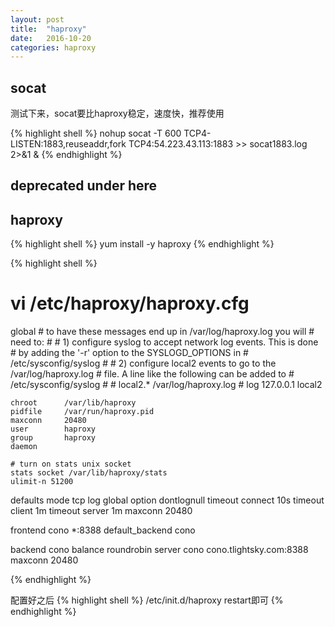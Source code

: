 ```yaml
---
layout: post
title:  "haproxy"
date:   2016-10-20
categories: haproxy
---
```


## socat
测试下来，socat要比haproxy稳定，速度快，推荐使用

{% highlight shell %}
nohup socat -T 600 TCP4-LISTEN:1883,reuseaddr,fork TCP4:54.223.43.113:1883  >> socat1883.log 2>&1 &
{% endhighlight %}




## deprecated under here

## haproxy

{% highlight shell %}
yum install -y haproxy
{% endhighlight %}

{% highlight shell %}
# vi /etc/haproxy/haproxy.cfg
global
    # to have these messages end up in /var/log/haproxy.log you will
    # need to:
    #
    # 1) configure syslog to accept network log events.  This is done
    #    by adding the '-r' option to the SYSLOGD_OPTIONS in
    #    /etc/sysconfig/syslog
    #
    # 2) configure local2 events to go to the /var/log/haproxy.log
    #   file. A line like the following can be added to
    #   /etc/sysconfig/syslog
    #
    #    local2.*                       /var/log/haproxy.log
    #
    log         127.0.0.1 local2

    chroot      /var/lib/haproxy
    pidfile     /var/run/haproxy.pid
    maxconn     20480
    user        haproxy
    group       haproxy
    daemon

    # turn on stats unix socket
    stats socket /var/lib/haproxy/stats
    ulimit-n 51200

defaults
    mode                    tcp
    log                     global
    option                  dontlognull
    timeout connect         10s
    timeout client          1m
    timeout server          1m
    maxconn                 20480

frontend cono *:8388
default_backend cono

backend cono
  balance roundrobin
  server cono cono.tlightsky.com:8388 maxconn 20480

{% endhighlight %}

配置好之后
{% highlight shell %}
/etc/init.d/haproxy restart即可
{% endhighlight %}
